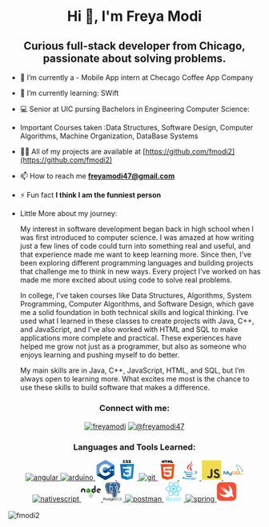 <h1 align="center">Hi 👋, I'm Freya Modi</h1>
<h2 align="center">Curious full-stack developer from Chicago, passionate about solving problems.</h2>

- 🔭 I’m currently a - Mobile App intern at Checago Coffee App Company

- 🌱 I’m currently learning: SWift

- 💻 Senior at UIC pursing Bachelors in Engineering Computer Science:
-  Important Courses taken :Data Structures, Software Design, Computer Algorithms, Machine Organization, DataBase Systems

- 👨‍💻 All of my projects are available at [https://github.com/fmodi2](https://github.com/fmodi2)

- 📫 How to reach me **freyamodi47@gmail.com**

- ⚡ Fun fact **I think I am the funniest person**

- Little More about my journey:

  My interest in software development began back in high school when I was first introduced to computer science. I was amazed at how writing just a few lines of code could turn into something real and useful, and that experience made me want to keep learning more. Since then, I’ve been exploring different programming languages and building projects that challenge me to think in new ways. Every project I’ve worked on has made me more excited about using code to solve real problems.

  In college, I’ve taken courses like Data Structures, Algorithms, System Programming, Computer Algorithms, and Software Design, which gave me a solid foundation in both technical skills and logical thinking. I’ve used what I learned in these classes to create projects with Java, C++, and JavaScript, and I’ve also worked with HTML and SQL to make applications more complete and practical. These experiences have helped me grow not just as a programmer, but also as someone who enjoys learning and pushing myself to do better.

  My main skills are in Java, C++, JavaScript, HTML, and SQL, but I’m always open to learning more. What excites me most is the chance to use these skills to build software that makes a difference.

<h3 align="center">Connect with me:</h3>
<p align="center">
<a href="https://linkedin.com/in/freyamodi" target="blank"><img align="center" src="https://raw.githubusercontent.com/rahuldkjain/github-profile-readme-generator/master/src/images/icons/Social/linked-in-alt.svg" alt="freyamodi" height="30" width="40" /></a>
<a href="https://www.hackerrank.com/@freyamodi47" target="blank"><img align="center" src="https://raw.githubusercontent.com/rahuldkjain/github-profile-readme-generator/master/src/images/icons/Social/hackerrank.svg" alt="@freyamodi47" height="30" width="40" /></a>
</p>

<h3 align="center">Languages and Tools Learned:</h3>
<p align="center"> <a href="https://angular.io" target="_blank" rel="noreferrer"> <img src="https://angular.io/assets/images/logos/angular/angular.svg" alt="angular" width="40" height="40"/> </a> <a href="https://www.arduino.cc/" target="_blank" rel="noreferrer"> <img src="https://cdn.worldvectorlogo.com/logos/arduino-1.svg" alt="arduino" width="40" height="40"/> </a> <a href="https://www.w3schools.com/cpp/" target="_blank" rel="noreferrer"> <img src="https://raw.githubusercontent.com/devicons/devicon/master/icons/cplusplus/cplusplus-original.svg" alt="cplusplus" width="40" height="40"/> </a> <a href="https://www.w3schools.com/css/" target="_blank" rel="noreferrer"> <img src="https://raw.githubusercontent.com/devicons/devicon/master/icons/css3/css3-original-wordmark.svg" alt="css3" width="40" height="40"/> </a> <a href="https://git-scm.com/" target="_blank" rel="noreferrer"> <img src="https://www.vectorlogo.zone/logos/git-scm/git-scm-icon.svg" alt="git" width="40" height="40"/> </a> <a href="https://www.w3.org/html/" target="_blank" rel="noreferrer"> <img src="https://raw.githubusercontent.com/devicons/devicon/master/icons/html5/html5-original-wordmark.svg" alt="html5" width="40" height="40"/> </a> <a href="https://www.java.com" target="_blank" rel="noreferrer"> <img src="https://raw.githubusercontent.com/devicons/devicon/master/icons/java/java-original.svg" alt="java" width="40" height="40"/> </a> <a href="https://developer.mozilla.org/en-US/docs/Web/JavaScript" target="_blank" rel="noreferrer"> <img src="https://raw.githubusercontent.com/devicons/devicon/master/icons/javascript/javascript-original.svg" alt="javascript" width="40" height="40"/> </a> <a href="https://www.mysql.com/" target="_blank" rel="noreferrer"> <img src="https://raw.githubusercontent.com/devicons/devicon/master/icons/mysql/mysql-original-wordmark.svg" alt="mysql" width="40" height="40"/> </a> <a href="https://nativescript.org/" target="_blank" rel="noreferrer"> <img src="https://raw.githubusercontent.com/detain/svg-logos/780f25886640cef088af994181646db2f6b1a3f8/svg/nativescript.svg" alt="nativescript" width="40" height="40"/> </a> <a href="https://nodejs.org" target="_blank" rel="noreferrer"> <img src="https://raw.githubusercontent.com/devicons/devicon/master/icons/nodejs/nodejs-original-wordmark.svg" alt="nodejs" width="40" height="40"/> </a> <a href="https://www.postgresql.org" target="_blank" rel="noreferrer"> <img src="https://raw.githubusercontent.com/devicons/devicon/master/icons/postgresql/postgresql-original-wordmark.svg" alt="postgresql" width="40" height="40"/> </a> <a href="https://postman.com" target="_blank" rel="noreferrer"> <img src="https://www.vectorlogo.zone/logos/getpostman/getpostman-icon.svg" alt="postman" width="40" height="40"/> </a> <a href="https://reactjs.org/" target="_blank" rel="noreferrer"> <img src="https://raw.githubusercontent.com/devicons/devicon/master/icons/react/react-original-wordmark.svg" alt="react" width="40" height="40"/> </a> <a href="https://spring.io/" target="_blank" rel="noreferrer"> <img src="https://www.vectorlogo.zone/logos/springio/springio-icon.svg" alt="spring" width="40" height="40"/> </a> <a href="https://developer.apple.com/swift/" target="_blank" rel="noreferrer"> <img src="https://raw.githubusercontent.com/devicons/devicon/master/icons/swift/swift-original.svg" alt="swift" width="40" height="40"/> </a> </p>

<p><img align="center" src="https://github-readme-stats.vercel.app/api/top-langs?username=fmodi2&show_icons=true&locale=en&layout=compact" alt="fmodi2" /></p>

